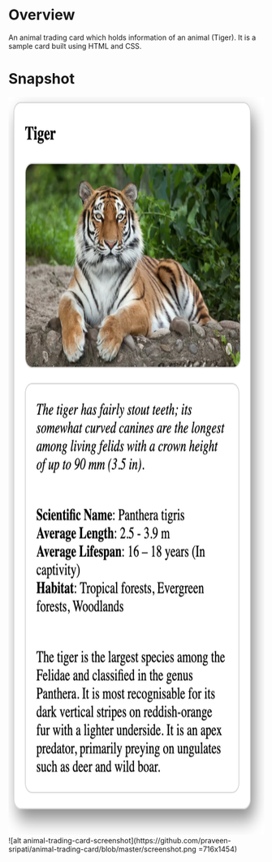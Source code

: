 # Overview

An animal trading card which holds information of an animal (Tiger). It is a sample card built using HTML and CSS.

# Snapshot

<img src="https://github.com/praveen-sripati/animal-trading-card/blob/master/screenshot.png" alt="animal-trading-card-screenshot" width="716" height="1454" />
![alt animal-trading-card-screenshot](https://github.com/praveen-sripati/animal-trading-card/blob/master/screenshot.png =716x1454)

